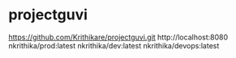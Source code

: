 # projectguvi
 https://github.com/Krithikare/projectguvi.git
 http://localhost:8080
nkrithika/prod:latest
nkrithika/dev:latest
nkrithika/devops:latest
